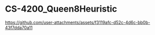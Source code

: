 # CS-4200_Queen8Heuristic


https://github.com/user-attachments/assets/f3119afc-d52c-4d6c-bb0b-43f7dda70a11

